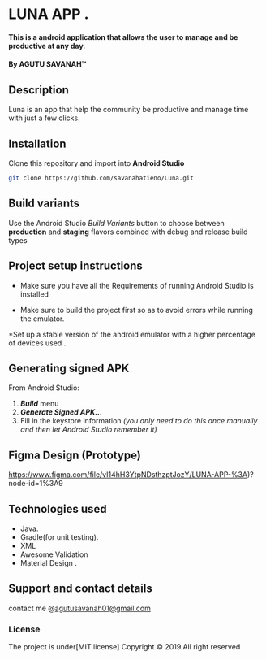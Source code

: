 # LUNA APP .
#### This is a android application that allows the user to manage and be productive at any day.
#### By **AGUTU SAVANAH**&trade;
## Description
Luna is an app that help the community be productive and manage time with just a few clicks.


## Installation
Clone this repository and import into **Android Studio**
```bash
git clone https://github.com/savanahatieno/Luna.git
```

## Build variants
Use the Android Studio *Build Variants* button to choose between **production** and **staging** flavors combined with debug and release build types


## Project setup instructions
* Make sure you have all the Requirements of running Android Studio is  installed 

* Make sure to build the project first so as to avoid errors while running the emulator.

*Set up a stable version of the android emulator with a higher percentage of devices used .


## Generating signed APK
From Android Studio:
1. ***Build*** menu
2. ***Generate Signed APK...***
3. Fill in the keystore information *(you only need to do this once manually and then let Android Studio remember it)*

## Figma Design (Prototype)
https://www.figma.com/file/vI14hH3YtpNDsthzptJozY/LUNA-APP-%3A)?node-id=1%3A9


## Technologies used
* Java.
* Gradle(for unit testing).
* XML
* Awesome Validation
* Material Design .


## Support and contact details
contact me @agutusavanah01@gmail.com

### License
The project is under[MIT license]
Copyright &copy; 2019.All right reserved